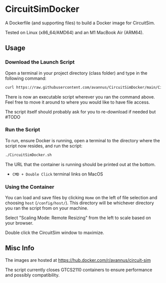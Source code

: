 # CircuitSimDocker

A Dockerfile (and supporting files) to build a Docker image for CircuitSim.

Tested on Linux (x86_64/AMD64) and an M1 MacBook Air (ARM64).

## Usage

### Download the Launch Script

Open a terminal in your project directory (class folder) and type in the following command:

```bash
curl https://raw.githubusercontent.com/avannus/CircuitSimDocker/main/CircuitSimDocker.sh --output CircuitSimDocker.sh && chmod +x CircuitSimDocker.sh
```

There is now an executable script wherever you ran the command above. Feel free to move it around to where you would like to have file access.

The script itself should probably ask for you to re-download if needed but #TODO

### Run the Script

To run, ensure Docker is running, open a terminal to the directory where the script now resides, and run the script:

```bash
./CircuitSimDocker.sh
```

The URL that the container is running should be printed out at the bottom.

* `CMD + Double Click` terminal links on MacOS

### Using the Container

You can load and save files by clicking `Home` on the left of file selection and choosing `host` (`/config/host/`). This directory will be whichever directory you ran the script from on your machine.

Select "Scaling Mode: Remote Resizing" from the left to scale based on your browser.

Double click the CircuitSim window to maximize.

## Misc Info

The images are hosted at <https://hub.docker.com/r/avannus/circuit-sim>

The script currently closes GTCS2110 containers to ensure performance and possibly compatibility.
